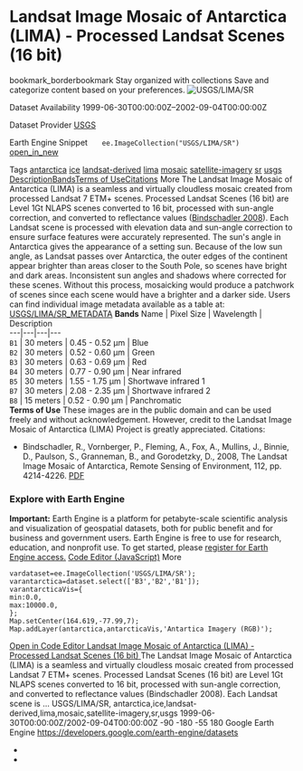  
#  Landsat Image Mosaic of Antarctica (LIMA) - Processed Landsat Scenes (16 bit) 
bookmark_borderbookmark Stay organized with collections  Save and categorize content based on your preferences.
![USGS/LIMA/SR](https://developers.google.com/earth-engine/datasets/images/USGS/USGS_LIMA_SR_sample.png) 

Dataset Availability
    1999-06-30T00:00:00Z–2002-09-04T00:00:00Z 

Dataset Provider
     [ USGS ](https://lima.usgs.gov/index.php) 

Earth Engine Snippet
     `    ee.ImageCollection("USGS/LIMA/SR")   ` [ open_in_new ](https://code.earthengine.google.com/?scriptPath=Examples:Datasets/USGS/USGS_LIMA_SR) 

Tags
     [antarctica](https://developers.google.com/earth-engine/datasets/tags/antarctica) [ice](https://developers.google.com/earth-engine/datasets/tags/ice) [landsat-derived](https://developers.google.com/earth-engine/datasets/tags/landsat-derived) [lima](https://developers.google.com/earth-engine/datasets/tags/lima) [mosaic](https://developers.google.com/earth-engine/datasets/tags/mosaic) [satellite-imagery](https://developers.google.com/earth-engine/datasets/tags/satellite-imagery) [sr](https://developers.google.com/earth-engine/datasets/tags/sr) [usgs](https://developers.google.com/earth-engine/datasets/tags/usgs)
[Description](https://developers.google.com/earth-engine/datasets/catalog/USGS_LIMA_SR#description)[Bands](https://developers.google.com/earth-engine/datasets/catalog/USGS_LIMA_SR#bands)[Terms of Use](https://developers.google.com/earth-engine/datasets/catalog/USGS_LIMA_SR#terms-of-use)[Citations](https://developers.google.com/earth-engine/datasets/catalog/USGS_LIMA_SR#citations) More
The Landsat Image Mosaic of Antarctica (LIMA) is a seamless and virtually cloudless mosaic created from processed Landsat 7 ETM+ scenes.
Processed Landsat Scenes (16 bit) are Level 1Gt NLAPS scenes converted to 16 bit, processed with sun-angle correction, and converted to reflectance values ([Bindschadler 2008](https://lima.usgs.gov/LIMA_paper.pdf)).
Each Landsat scene is processed with elevation data and sun-angle correction to ensure surface features were accurately represented. The sun's angle in Antarctica gives the appearance of a setting sun. Because of the low sun angle, as Landsat passes over Antarctica, the outer edges of the continent appear brighter than areas closer to the South Pole, so scenes have bright and dark areas. Inconsistent sun angles and shadows where corrected for these scenes. Without this process, mosaicking would produce a patchwork of scenes since each scene would have a brighter and a darker side.
Users can find individual image metadata available as a table at: [USGS/LIMA/SR_METADATA](https://developers.google.com/earth-engine/datasets/catalog/USGS_LIMA_SR_METADATA)
**Bands**
Name | Pixel Size | Wavelength | Description  
---|---|---|---  
`B1` |  30 meters  | 0.45 - 0.52 μm | Blue  
`B2` |  30 meters  | 0.52 - 0.60 μm | Green  
`B3` |  30 meters  | 0.63 - 0.69 μm | Red  
`B4` |  30 meters  | 0.77 - 0.90 μm | Near infrared  
`B5` |  30 meters  | 1.55 - 1.75 μm | Shortwave infrared 1  
`B7` |  30 meters  | 2.08 - 2.35 μm | Shortwave infrared 2  
`B8` |  15 meters  | 0.52 - 0.90 μm | Panchromatic  
**Terms of Use**
These images are in the public domain and can be used freely and without acknowledgement. However, credit to the Landsat Image Mosaic of Antarctica (LIMA) Project is greatly appreciated.
Citations:
  * Bindschadler, R., Vornberger, P., Fleming, A., Fox, A., Mullins, J., Binnie, D., Paulson, S., Granneman, B., and Gorodetzky, D., 2008, The Landsat Image Mosaic of Antarctica, Remote Sensing of Environment, 112, pp. 4214-4226. [PDF](https://lima.usgs.gov/LIMA_paper.pdf)


### Explore with Earth Engine
**Important:** Earth Engine is a platform for petabyte-scale scientific analysis and visualization of geospatial datasets, both for public benefit and for business and government users. Earth Engine is free to use for research, education, and nonprofit use. To get started, please [register for Earth Engine access.](https://console.cloud.google.com/earth-engine)
[Code Editor (JavaScript)](https://developers.google.com/earth-engine/datasets/catalog/USGS_LIMA_SR#code-editor-javascript-sample) More
```
vardataset=ee.ImageCollection('USGS/LIMA/SR');
varantarctica=dataset.select(['B3','B2','B1']);
varantarcticaVis={
min:0.0,
max:10000.0,
};
Map.setCenter(164.619,-77.99,7);
Map.addLayer(antarctica,antarcticaVis,'Antartica Imagery (RGB)');
```
[ Open in Code Editor ](https://code.earthengine.google.com/?scriptPath=Examples:Datasets/USGS/USGS_LIMA_SR)
[ Landsat Image Mosaic of Antarctica (LIMA) - Processed Landsat Scenes (16 bit) ](https://developers.google.com/earth-engine/datasets/catalog/USGS_LIMA_SR)
The Landsat Image Mosaic of Antarctica (LIMA) is a seamless and virtually cloudless mosaic created from processed Landsat 7 ETM+ scenes. Processed Landsat Scenes (16 bit) are Level 1Gt NLAPS scenes converted to 16 bit, processed with sun-angle correction, and converted to reflectance values (Bindschadler 2008). Each Landsat scene is …
USGS/LIMA/SR, antarctica,ice,landsat-derived,lima,mosaic,satellite-imagery,sr,usgs 
1999-06-30T00:00:00Z/2002-09-04T00:00:00Z
-90 -180 -55 180 
Google Earth Engine
https://developers.google.com/earth-engine/datasets
  * [ ](https://doi.org/https://lima.usgs.gov/index.php)
  * [ ](https://doi.org/https://developers.google.com/earth-engine/datasets/catalog/USGS_LIMA_SR)


